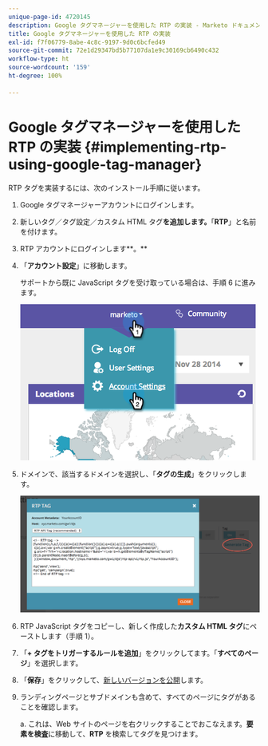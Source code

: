 ```yaml
---
unique-page-id: 4720145
description: Google タグマネージャーを使用した RTP の実装 - Marketo ドキュメント - 製品ドキュメント
title: Google タグマネージャーを使用した RTP の実装
exl-id: f7f06779-8abe-4c8c-9197-9d0c6bcfed49
source-git-commit: 72e1d29347bd5b77107da1e9c30169cb6490c432
workflow-type: ht
source-wordcount: '159'
ht-degree: 100%

---
```


# Google タグマネージャーを使用した RTP の実装 {#implementing-rtp-using-google-tag-manager}

RTP タグを実装するには、次のインストール手順に従います。

1. Google タグマネージャーアカウントにログインします。

1. 新しいタグ／タグ設定／カスタム HTML タグ**を追加します。**「**RTP**」と名前を付けます。

1. RTP アカウントにログインします**。**

1. 「**アカウント設定**」に移動します。

   サポートから既に JavaScript タグを受け取っている場合は、手順 6 に進みます。

   ![](assets/image2014-11-30-15-3a19-3a21.png)

1. ドメインで、該当するドメインを選択し、「**タグの生成**」をクリックします。

   ![](assets/image2014-11-30-15-3a20-3a17.png)

1. RTP JavaScript タグをコピーし、新しく作成した&#x200B;**カスタム HTML タグ**&#x200B;にペーストします（手順 1）。

1. 「**+ タグをトリガーするルールを追加**」をクリックしてます。「**すべてのページ**」を選択します。

1. 「**保存**」をクリックして、[新しいバージョンを公開](https://support.google.com/tagmanager/answer/2699097?hl=ja)します。

1. ランディングページとサブドメインも含めて、すべてのページにタグがあることを確認します。

   a. これは、Web サイトのページを右クリックすることでおこなえます。**要素を検査**&#x200B;に移動して、**RTP** を検索してタグを見つけます。
